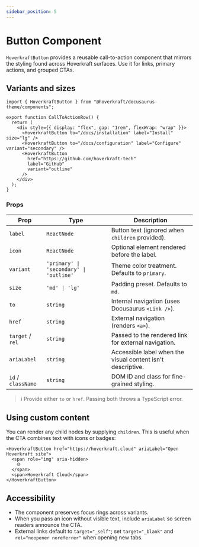 ```yaml
---
sidebar_position: 5
---
```


# Button Component

`HoverkraftButton` provides a reusable call-to-action component that mirrors the styling found across Hoverkraft surfaces. Use it for links, primary actions, and grouped CTAs.

## Variants and sizes

```tsx title="src/components/CallToAction.tsx"
import { HoverkraftButton } from "@hoverkraft/docusaurus-theme/components";

export function CallToActionRow() {
  return (
    <div style={{ display: "flex", gap: "1rem", flexWrap: "wrap" }}>
      <HoverkraftButton to="/docs/installation" label="Install" size="lg" />
      <HoverkraftButton to="/docs/configuration" label="Configure" variant="secondary" />
      <HoverkraftButton
        href="https://github.com/hoverkraft-tech"
        label="GitHub"
        variant="outline"
      />
    </div>
  );
}
```

### Props

| Prop               | Type                                    | Description                                                 |
| ------------------ | --------------------------------------- | ----------------------------------------------------------- |
| `label`            | `ReactNode`                             | Button text (ignored when `children` provided).             |
| `icon`             | `ReactNode`                             | Optional element rendered before the label.                 |
| `variant`          | `'primary' \| 'secondary' \| 'outline'` | Theme color treatment. Defaults to `primary`.               |
| `size`             | `'md' \| 'lg'`                          | Padding preset. Defaults to `md`.                           |
| `to`               | `string`                                | Internal navigation (uses Docusaurus `<Link />`).           |
| `href`             | `string`                                | External navigation (renders `<a>`).                        |
| `target` / `rel`   | `string`                                | Passed to the rendered link for external navigation.        |
| `ariaLabel`        | `string`                                | Accessible label when the visual content isn't descriptive. |
| `id` / `className` | `string`                                | DOM ID and class for fine-grained styling.                  |

> ℹ️ Provide either `to` or `href`. Passing both throws a TypeScript error.

## Using custom content

You can render any child nodes by supplying `children`. This is useful when the CTA combines text with icons or badges:

```tsx
<HoverkraftButton href="https://hoverkraft.cloud" ariaLabel="Open Hoverkraft site">
  <span role="img" aria-hidden>
    🌐
  </span>
  <span>Hoverkraft Cloud</span>
</HoverkraftButton>
```

## Accessibility

- The component preserves focus rings across variants.
- When you pass an icon without visible text, include `ariaLabel` so screen readers announce the CTA.
- External links default to `target="_self"`; set `target="_blank"` and `rel="noopener noreferrer"` when opening new tabs.

